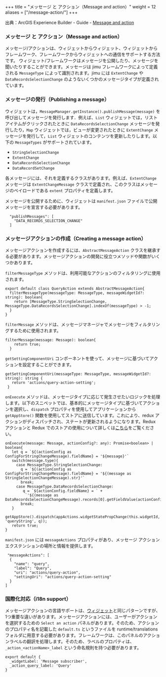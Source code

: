 +++
title = "メッセージ と アクション（Message and action）"
weight = 12
aliases = ["/message-action/"]
+++

出典：ArcGIS Experience Builder - Guide - [Message and action](https://developers.arcgis.com/experience-builder/guide/core-concepts/message-action/)

### メッセージ と アクション（Message and action）

メッセージ/アクションは、ウィジェットからウィジェット、ウィジェットからフレームワーク、フレームワークからウィジェットへの通信をサポートする方法です。
ウィジェット/フレームワークはメッセージを公開したり、メッセージを聞いたりすることができます。メッセージは jimu フレームワークによって定義される `MessageType` によって識別されます。jimu には `ExtentChange` や `DataRecordsSelectionChange` のようないくつかのメッセージタイプが定義されています。

### メッセージの発行（Publishing a message）
ウィジェットは，`MessageManager.getInstance().publishMessage(message)` を呼び出してメッセージを発行します．例えば、`List` ウィジェットでは，リストアイテムがクリックされたときに `DataRecordsSelectionChange` メッセージを発行したり，`Map` ウィジェットでは，ビューが変更されたときに `ExtentChange` メッセージを発行して，`List` ウィジェットのコンテンツを更新したりします。以下の `MessageTypes` がサポートされています。

- `StringSelectionChange`
- `ExtentChange`
- `DataRecordsSelectionChange`
- `DataRecordSetChange`

各メッセージには、それを定義するクラスがあります。例えば、`ExtentChange` メッセージは `ExtentChangeMessage` クラスで定義され、このクラスはメッセージのペイロードである `extent` プロパティを定義します。

メッセージを公開するために、ウィジェットは `manifest.json` ファイルで公開メッセージを宣言する必要があります。

```tsx
  "publishMessages": [
    "DATA_RECORDS_SELECTION_CHANGE"
  ]
```

### メッセージアクションの作成（Creating a message action）
メッセージアクションを作成するには、`AbstractMessageAction` クラスを継承する必要があります。メッセージアクションの開発に役立つメソッドや関数がいくつかあります。

`filterMessageType` メソッドは、利用可能なアクションのフィルタリングに使用されます。

```tsx
export default class QueryAction extends AbstractMessageAction{
  filterMessageType(messageType: MessageType, messageWidgetId?: string): boolean{
    return [MessageType.StringSelectionChange, MessageType.DataRecordsSelectionChange].indexOf(messageType) > -1;
  }
}
```

`filterMessage` メソッドは、メッセージマネージャでメッセージをフィルタリングするために使用されます。

```tsx
filterMessage(message: Message): boolean{
    return true;
  }
```

`getSettingComponentUri` コンポーネントを使って、メッセージに基づいてアクションを設定することができます。

 ```tsx
getSettingComponentUri(messageType: MessageType, messageWidgetId?: string): string {
    return 'actions/query-action-setting';
  }
```

`onExecute` メソッドは、メッセージタイプに応じて発生させたいロジックを処理します。以下のスニペットでは、基本的にメッセージタイプに基づいてアクションを選択し、`dispatch` プロパティを使用してアプリケーションから `getAppStore()` 関数を使用してストアに送信しています。これにより、redux アクションがディスパッチされ、ステートが更新されるようになります。Redux アクションと Redux でのストアの使用について詳しくは[こちら](https://redux.js.org/tutorials/essentials/part-1-overview-concepts)をご覧ください。

 ```tsx
onExecute(message: Message, actionConfig?: any): Promise<boolean> | boolean{
    let q = `${(actionConfig as ConfigForStringChangeMessage).fieldName} = '${message}'`
    switch(message.type){
      case MessageType.StringSelectionChange:
        q = `${(actionConfig as ConfigForStringChangeMessage).fieldName} = '${(message as StringSelectionChangeMessage).str}'`
        break;
      case MessageType.DataRecordsSelectionChange:
         q = `${actionConfig.fieldName} = ` +
          `'${(message as DataRecordsSelectionChangeMessage).records[0].getFieldValue(actionConfig.fieldName)}'`
        break;
    }
    getAppStore().dispatch(appActions.widgetStatePropChange(this.widgetId, 'queryString', q));
    return true;
}
```

`manifest.json` には `messageActions` プロパティがあり、メッセージ アクション エクステンションの場所と情報を提供します。

```tsx
 "messageActions": [
  {
    "name": "query",
    "label": "Query",
    "uri": "actions/query-action",
    "settingUri": "actions/query-action-setting"
  }
]
```

### 国際化対応（i18n support）
メッセージアクションの言語サポートは、[ウィジェット](https://developers.arcgis.com/experience-builder/guide/extend-base-widget/#i18n-support)と同じパターンですが、1つ重要な違いがあります。メッセージアクションには、ユーザーがアクションを選択するための `Select an action` パネルがあります。そのため、アクションのプロパティ名を記載した `default.ts` というファイルを runtime/translations フォルダに用意する必要があります。フレームワークは、このパネルのアクションラベルの翻訳を処理します。そのため、ラベルのプロパティは、`_action_<actionName>_label` という命名規則を持つ必要があります。

```tsx
export default {
  _widgetLabel: 'Message subscriber',
  _action_query_label: 'Query'
}
```